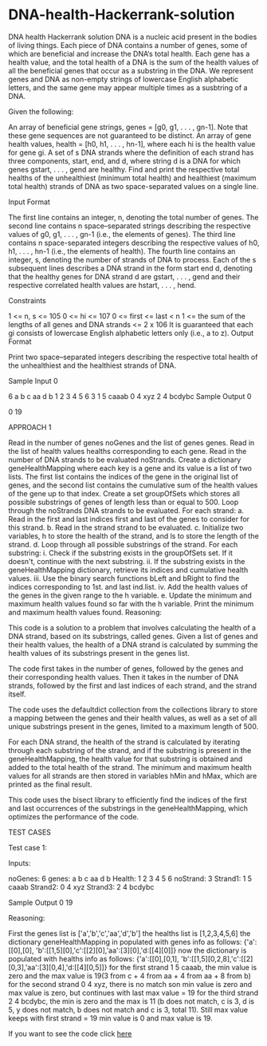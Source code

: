 # DNA-health-Hackerrank-solution
DNA health Hackerrank solution
DNA is a nucleic acid present in the bodies of living things. Each piece of DNA contains a number of genes, some of which are beneficial and increase the DNA‘s total health. Each gene has a health value, and the total health of a DNA is the sum of the health values of all the beneficial genes that occur as a substring in the DNA. We represent genes and DNA as non-empty strings of lowercase English alphabetic letters, and the same gene may appear multiple times as a susbtring of a DNA.

Given the following:

An array of beneficial gene strings, genes = [g0, g1, . . . , gn-1]. Note that these gene sequences are not guaranteed to be distinct. An array of gene health values, health = [h0, h1, . . . , hn-1], where each hi is the health value for gene gi. A set of s DNA strands where the definition of each strand has three components, start, end, and d, where string d is a DNA for which genes gstart, . . . , gend are healthy. Find and print the respective total healths of the unhealthiest (minimum total health) and healthiest (maximum total health) strands of DNA as two space-separated values on a single line.

Input Format

The first line contains an integer, n, denoting the total number of genes. The second line contains n space–separated strings describing the respective values of g0, g1, . . . , gn-1 (i.e., the elements of genes). The third line contains n space-separated integers describing the respective values of h0, h1, . . . , hn-1 (i.e., the elements of health). The fourth line contains an integer, s, denoting the number of strands of DNA to process. Each of the s subsequent lines describes a DNA strand in the form start end d, denoting that the healthy genes for DNA strand d are gstart, . . . , gend and their respective correlated health values are hstart, . . . , hend.

Constraints

1 <= n, s <= 105 0 <= hi <= 107 0 <= first <= last < n 1 <= the sum of the lengths of all genes and DNA strands <= 2 x 106 It is guaranteed that each gi consists of lowercase English alphabetic letters only (i.e., a to z). Output Format

Print two space–separated integers describing the respective total health of the unhealthiest and the healthiest strands of DNA.

Sample Input 0

6 a b c aa d b 1 2 3 4 5 6 3 1 5 caaab 0 4 xyz 2 4 bcdybc Sample Output 0

0 19

APPROACH 1

Read in the number of genes noGenes and the list of genes genes.
Read in the list of health values healths corresponding to each gene.
Read in the number of DNA strands to be evaluated noStrands.
Create a dictionary geneHealthMapping where each key is a gene and its value is a list of two lists. The first list contains the indices of the gene in the original list of genes, and the second list contains the cumulative sum of the health values of the gene up to that index.
Create a set groupOfSets which stores all possible substrings of genes of length less than or equal to 500.
Loop through the noStrands DNA strands to be evaluated. For each strand: a. Read in the first and last indices first and last of the genes to consider for this strand. b. Read in the strand strand to be evaluated. c. Initialize two variables, h to store the health of the strand, and ls to store the length of the strand. d. Loop through all possible substrings of the strand. For each substring: i. Check if the substring exists in the groupOfSets set. If it doesn't, continue with the next substring. ii. If the substring exists in the geneHealthMapping dictionary, retrieve its indices and cumulative health values. iii. Use the binary search functions bLeft and bRight to find the indices corresponding to 1st. and last ind.list. iv. Add the health values of the genes in the given range to the h variable. e. Update the minimum and maximum health values found so far with the h variable.
Print the minimum and maximum health values found.
Reasoning:

This code is a solution to a problem that involves calculating the health of a DNA strand, based on its substrings, called genes. Given a list of genes and their health values, the health of a DNA strand is calculated by summing the health values of its substrings present in the genes list.

The code first takes in the number of genes, followed by the genes and their corresponding health values. Then it takes in the number of DNA strands, followed by the first and last indices of each strand, and the strand itself.

The code uses the defaultdict collection from the collections library to store a mapping between the genes and their health values, as well as a set of all unique substrings present in the genes, limited to a maximum length of 500.

For each DNA strand, the health of the strand is calculated by iterating through each substring of the strand, and if the substring is present in the geneHealthMapping, the health value for that substring is obtained and added to the total health of the strand. The minimum and maximum health values for all strands are then stored in variables hMin and hMax, which are printed as the final result.

This code uses the bisect library to efficiently find the indices of the first and last occurrences of the substrings in the geneHealthMapping, which optimizes the performance of the code.

TEST CASES

Test case 1:

Inputs:

noGenes: 6 genes: a b c aa d b Health: 1 2 3 4 5 6 noStrand: 3 Strand1: 1 5 caaab Strand2: 0 4 xyz Strand3: 2 4 bcdybc

Sample Output 0 19

Reasoning:

First the genes list is ['a','b','c','aa','d','b']
the healths list is [1,2,3,4,5,6]
the dictionary geneHealthMapping in populated with genes info as follows: {'a':[[0],[0], 'b':[[1,5][0],'c':[[2][0],'aa':[3][0],'d:[[4][0]]}
now the dictionary is populated with healths info as follows: {'a':[[0],[0,1], 'b':[[1,5][0,2,8],'c':[[2][0,3],'aa':[3][0,4],'d:[[4][0,5]]}
for the first strand 1 5 caaab, the min value is zero and the max value is 19(3 from c + 4 from aa + 4 from aa + 8 from b)
for the second strand 0 4 xyz, there is no match son min value is zero and max value is zero, but continues with last max value = 19
for the third strand 2 4 bcdybc, the min is zero and the max is 11 (b does not match, c is 3, d is 5, y does not match, b does not match and c is 3, total 11). Still max value keeps with first strand = 19
min value is 0 and max value is 19.

If you want to see the code click [here](code)
